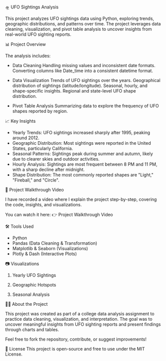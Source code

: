 🛸 UFO Sightings Analysis

This project analyzes UFO sightings data using Python, exploring trends, geographic distributions, and patterns over time. The project leverages data cleaning, visualization, and pivot table analysis to uncover insights from real-world UFO sighting reports.

📊 Project Overview


The analysis includes:

- Data Cleaning
Handling missing values and inconsistent date formats.
Converting columns like Date_time into a consistent datetime format.

- Data Visualization
Trends of UFO sightings over the years.
Geographical distribution of sightings (latitude/longitude).
Seasonal, hourly, and shape-specific insights.
Regional and state-level UFO shape distribution.

- Pivot Table Analysis
Summarizing data to explore the frequency of UFO shapes reported by region.

📈 Key Insights


- Yearly Trends:
UFO sightings increased sharply after 1995, peaking around 2012.
- Geographic Distribution:
Most sightings were reported in the United States, particularly California.
- Seasonal Patterns:
Sightings peak during summer and autumn, likely due to clearer skies and outdoor activities.
- Hourly Analysis:
Sightings are most frequent between 8 PM and 11 PM, with a sharp decline after midnight.
- Shape Distribution:
The most commonly reported shapes are "Light," "Fireball," and "Circle".

🎥 Project Walkthrough Video


I have recorded a video where I explain the project step-by-step, covering the code, insights, and visualizations. 

You can watch it here:
👉 Project Walkthrough Video

🛠 Tools Used


- Python
- Pandas (Data Cleaning & Transformation)
- Matplotlib & Seaborn (Visualizations)
- Plotly & Dash (Interactive Plots)


📷 Visualizations
1. Yearly UFO Sightings

2. Geographic Hotspots

3. Seasonal Analysis

👨‍💻 About the Project

This project was created as part of a college data analysis assignment to practice data cleaning, visualization, and interpretation. The goal was to uncover meaningful insights from UFO sighting reports and present findings through charts and tables.

Feel free to fork the repository, contribute, or suggest improvements!

📝 License
This project is open-source and free to use under the MIT License.


